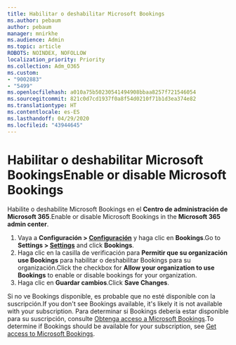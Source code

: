 ```yaml
---
title: Habilitar o deshabilitar Microsoft Bookings
ms.author: pebaum
author: pebaum
manager: mnirkhe
ms.audience: Admin
ms.topic: article
ROBOTS: NOINDEX, NOFOLLOW
localization_priority: Priority
ms.collection: Adm_O365
ms.custom:
- "9002883"
- "5499"
ms.openlocfilehash: a010a75b50230541494908bbaa8257f721546054
ms.sourcegitcommit: 821c0d7cd1937f0a8f54d0210f71b1d3ea374e82
ms.translationtype: HT
ms.contentlocale: es-ES
ms.lasthandoff: 04/29/2020
ms.locfileid: "43944645"
---
```

# <a name="enable-or-disable-microsoft-bookings"></a><span data-ttu-id="4fac8-102">Habilitar o deshabilitar Microsoft Bookings</span><span class="sxs-lookup"><span data-stu-id="4fac8-102">Enable or disable Microsoft Bookings</span></span>

<span data-ttu-id="4fac8-103">Habilite o deshabilite Microsoft Bookings en el **Centro de administración de Microsoft 365**.</span><span class="sxs-lookup"><span data-stu-id="4fac8-103">Enable or disable Microsoft Bookings in the **Microsoft 365 admin center**.</span></span>

1. <span data-ttu-id="4fac8-104">Vaya a **Configuración > [Configuración](https://admin.microsoft.com/Adminportal/Home?source=applauncher#/Settings/Services)** y haga clic en **Bookings**.</span><span class="sxs-lookup"><span data-stu-id="4fac8-104">Go to **Settings > [Settings](https://admin.microsoft.com/Adminportal/Home?source=applauncher#/Settings/Services)** and click **Bookings**.</span></span>
2. <span data-ttu-id="4fac8-105">Haga clic en la casilla de verificación para **Permitir que su organización use Bookings** para habilitar o deshabilitar Bookings para su organización.</span><span class="sxs-lookup"><span data-stu-id="4fac8-105">Click the checkbox for **Allow your organization to use Bookings** to enable or disable bookings for your organization.</span></span>
3. <span data-ttu-id="4fac8-106">Haga clic en **Guardar cambios**.</span><span class="sxs-lookup"><span data-stu-id="4fac8-106">Click **Save Changes**.</span></span>

<span data-ttu-id="4fac8-107">Si no ve Bookings disponible, es probable que no esté disponible con la suscripción.</span><span class="sxs-lookup"><span data-stu-id="4fac8-107">If you don't see Bookings available, it's likely it is not available with your subscription.</span></span> <span data-ttu-id="4fac8-108">Para determinar si Bookings debería estar disponible para su suscripción, consulte [Obtenga acceso a Microsoft Bookings](https://support.microsoft.com/es-ES/office/get-access-to-microsoft-bookings-5382dc07-aaa5-45c9-8767-502333b214ce).</span><span class="sxs-lookup"><span data-stu-id="4fac8-108">To determine if Bookings should be available for your subscription, see [Get access to Microsoft Bookings](https://support.microsoft.com/es-ES/office/get-access-to-microsoft-bookings-5382dc07-aaa5-45c9-8767-502333b214ce).</span></span>

